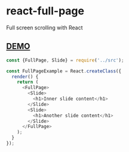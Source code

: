 # react-full-page
Full screen scrolling with React

## [DEMO](http://zwug.github.io/react-full-page/)

```js
const {FullPage, Slide} = require('../src');

const FullPageExample = React.createClass({
  render() {
    return (
      <FullPage>
        <Slide>
          <h1>Inner slide content</h1>
        </Slide>
        <Slide>
          <h1>Another slide content</h1>
        </Slide>
      </FullPage>
    );
  }
});
```
